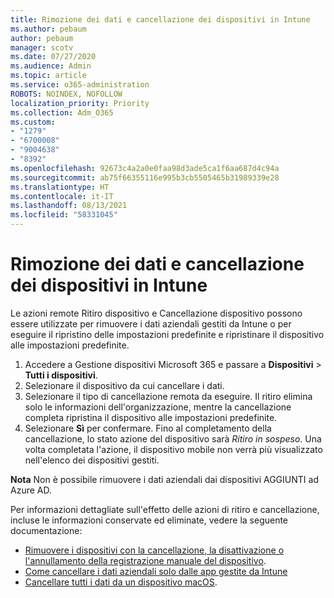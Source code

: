 ```yaml
---
title: Rimozione dei dati e cancellazione dei dispositivi in Intune
ms.author: pebaum
author: pebaum
manager: scotv
ms.date: 07/27/2020
ms.audience: Admin
ms.topic: article
ms.service: o365-administration
ROBOTS: NOINDEX, NOFOLLOW
localization_priority: Priority
ms.collection: Adm_O365
ms.custom:
- "1279"
- "6700008"
- "9004638"
- "8392"
ms.openlocfilehash: 92673c4a2a0e0faa98d3ade5ca1f6aa687d4c94a
ms.sourcegitcommit: ab75f66355116e995b3cb5505465b31989339e28
ms.translationtype: HT
ms.contentlocale: it-IT
ms.lasthandoff: 08/13/2021
ms.locfileid: "58331045"
---
```

# <a name="removing-data-and-wiping-devices-from-intune"></a>Rimozione dei dati e cancellazione dei dispositivi in Intune

Le azioni remote Ritiro dispositivo e Cancellazione dispositivo possono essere utilizzate per rimuovere i dati aziendali gestiti da Intune o per eseguire il ripristino delle impostazioni predefinite e ripristinare il dispositivo alle impostazioni predefinite.

1. Accedere a Gestione dispositivi Microsoft 365 e passare a **Dispositivi** > **Tutti i dispositivi**.
2. Selezionare il dispositivo da cui cancellare i dati.
3. Selezionare il tipo di cancellazione remota da eseguire. Il ritiro elimina solo le informazioni dell'organizzazione, mentre la cancellazione completa ripristina il dispositivo alle impostazioni predefinite.
4. Selezionare **Sì** per confermare. Fino al completamento della cancellazione, lo stato azione del dispositivo sarà *Ritiro in sospeso*.
    Una volta completata l'azione, il dispositivo mobile non verrà più visualizzato nell'elenco dei dispositivi gestiti.

**Nota** Non è possibile rimuovere i dati aziendali dai dispositivi AGGIUNTI ad Azure AD. 

Per informazioni dettagliate sull'effetto delle azioni di ritiro e cancellazione, incluse le informazioni conservate ed eliminate, vedere la seguente documentazione:

- [Rimuovere i dispositivi con la cancellazione, la disattivazione o l'annullamento della registrazione manuale del dispositivo](https://docs.microsoft.com/mem/intune/remote-actions/devices-wipe).
- [Come cancellare i dati aziendali solo dalle app gestite da Intune](https://docs.microsoft.com/mem/intune/apps/apps-selective-wipe)
- [Cancellare tutti i dati da un dispositivo macOS](https://docs.microsoft.com/mem/intune/remote-actions/device-erase).